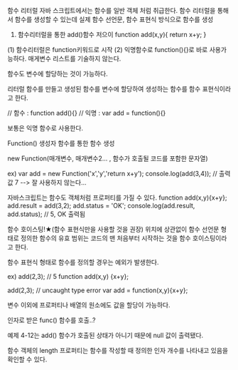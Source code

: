 
함수 리터럴 
자바 스크립트에서는 함수를 일반 객체 처럼 취급한다.
함수 리터럴을 통해서 함수를 생성할 수 있는데
실제 함수 선언문, 함수 표현식 방식으로 함수를 생성

1. 함수리터럴을 통한 add()함수 저으이
function add(x,y){
	return x+y;
}

(1) 함수리터럴은 function키워드로 시작
(2) 익명함수로 function(){}로 바로 사용가능하다.
매게변수 리스트를 기술하지 않는다.

함수도 변수에 할당하는 것이 가능하다.

리터럴 함수를 만들고 생성된 함수를 변수에 할당하여
생성하는 함수를 함수 표현식이라고 한다.

// 함수 : function add(){}
// 익명 : var add = function(){}

보통은 익명 함수로 사용한다.

Function() 생성자 함수를 통한 함수 생성


new Function(매개변수, 매개변수2... , 함수가 호출될 코드를 포함한 문자열)

ex) var add = new Function('x','y','return x+y');
console.log(add(3,4)); // 출력값 7
--> 잘 사용하지 않는다...

자바스크립트는 함수도 객체처럼 프로퍼티를 가질 수 있다.
function add(x,y){x+y};
add.result = add(3,2);
add.status = 'OK';
console.log(add.result, add.status); // 5, OK 출력됨

함수 호이스팅!★(함수 표현식만을 사용할 것을 권장)
위치에 상관없이 함수 선언문 형태로 정의한 함수의
유효 범위는 코드의 맨 처음부터 시작하는 것을 함수
호이스팅이라고 한다.

함수 표현식 형태로 함수를 정의할 경우는 예외가 발생한다.

ex) add(2,3); // 5
function add(x,y) {x+y};

add(2,3); // uncaught type error
var add = function(x,y){x+y};

변수 이외에 프로퍼티나 배열의 원소에도 값을 할당이 가능하다.

인자로 받은 func() 함수를 호출..?

예제 4-12는 add() 함수가 호출된 상태가 아니기 때문에 null 값이 출력됐다.

함수 객체의 length 프로퍼티는 함수를 작성할 때 정의한 인자 개수를 나타내고
있음을 확인할 수 있다.

